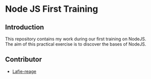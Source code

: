 # Node JS First Training

## Introduction

This repository contains my work during our first training on NodeJS.  
The aim of this practical exercise is to discover the bases of NodeJS.


## Contributor

- [Lafie-reage](https://github.com/Lafie-rage)
